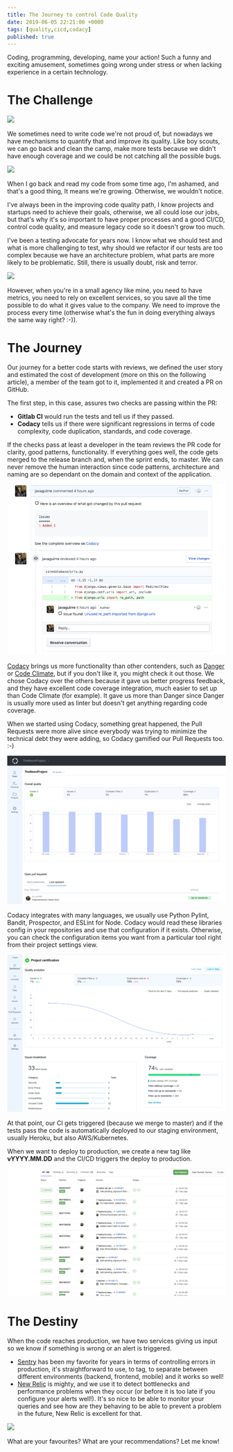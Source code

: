 ```yaml
---
title: The Journey to control Code Quality
date: 2019-06-05 22:21:00 +0000
tags: [quality,cicd,codacy]
published: true
---
```


Coding, programming, developing, name your action! Such a funny and exciting amusement,
sometimes going wrong under stress or when lacking experience in a certain technology.

# The Challenge

![](https://media.giphy.com/media/xTkcERvSGMZOpp9RkI/giphy.gif)

We sometimes need to write code we're not proud of, but nowadays we have mechanisms to quantify that and improve its quality. Like boy scouts, we can go back and clean
the camp, make more tests because we didn't have enough coverage and we could be not catching all the possible bugs.

![](https://media.giphy.com/media/pFwRzOLfuGHok/giphy.gif)

When I go back and read my code from some time ago, I'm ashamed, and that's a good thing, It means we're growing. Otherwise, we wouldn't notice.

I've always been in the improving code quality path, I know projects and startups need to achieve their goals, otherwise, we all could lose our jobs, but that's why it's so important to have proper processes and a good CI/CD, control code quality, and measure legacy code so it doesn't grow too much.

I've been a testing advocate for years now. I know what we should test and what is more challenging to test, why should we refactor if our tests are too complex because we have an architecture problem, what parts are more likely to be problematic. Still, there is usually doubt, risk and terror.

![](https://media.giphy.com/media/Qw4X3FN8Elnz2ew3UFa/giphy.gif)

However, when you're in a small agency like mine, you need to have metrics, you need to rely on excellent services, so you save all the time possible to do what it gives value to the company. We need to improve the process every time (otherwise what's the fun in doing everything always the same way right? :-)).

# The Journey

Our journey for a better code starts with reviews, we defined the user story and estimated the cost of development (more on this on the following article), a member of the team got to it, implemented it and created a PR on GitHub.

The first step, in this case, assures two checks are passing within the PR:

- **Gitlab CI** would run the tests and tell us if they passed.
- **Codacy** tells us if there were significant regressions in terms of code complexity, code duplication, standards, and code coverage.

If the checks pass at least a developer in the team reviews the PR code for clarity, good patterns, functionality. If everything goes well, the code gets merged to the release branch and, when the sprint ends, to master. We can never remove the human interaction since code patterns, architecture and naming are so dependant on the domain and context of the application.

![](/../assets/images/ci-codacy.png)

[Codacy](https://codacy.com) brings us more functionality than other contenders, such as [Danger](https://danger.systems/) or [Code Climate](https://codeclimate.com/), but if you don't like it, you might check it out those. We chose Codacy over the others because it gave us better progress feedback, and they have excellent code coverage integration, much easier to set up than Code Climate (for example). It gave us more than Danger since Danger is usually more used as linter but doesn't get anything regarding code coverage.

When we started using Codacy, something great happened, the Pull Requests were more alive since everybody was trying to minimize the technical debt they were adding, so Codacy gamified our Pull Requests too. :-)

![](/../assets/images/codacy2.png)

Codacy integrates with many languages, we usually use Python Pylint, Bandit, Prospector, and ESLint for Node. Codacy would read these libraries config in your repositories and use that configuration if it exists. Otherwise, you can check the configuration items you want from a particular tool right from their project settings view.

![](/../assets/images/codacy1.png)

At that point, our CI gets triggered (because we merge to master) and if the tests pass the code is automatically deployed to our staging environment, usually Heroku, but also AWS/Kubernetes.

When we want to deploy to production, we create a new tag like **vYYYY.MM.DD** and the CI/CD triggers the deploy to production.

![](/../assets/images/gitlab-ci1.png)

# The Destiny

When the code reaches production, we have two services giving us input so we know if something is wrong or an alert is triggered.

- [Sentry](https://sentry.io) has been my favorite for years in terms of controlling errors in production, it's straightforward to use, to tag, to separate between different environments (backend, frontend, mobile) and it works so well!
- [New Relic](https://newrelic.com/) is mighty, and we use it to detect bottlenecks and performance problems when they occur (or before it is too late if you configure your alerts well!). It's so nice to be able to monitor your queries and see how are they behaving to be able to prevent a problem in the future, New Relic is excellent for that.

![](https://media.giphy.com/media/cI5CL3l9kZ62w0Kh3c/giphy.gif)

What are your favourites? What are your recommendations? Let me know!
